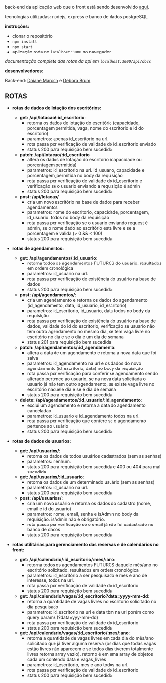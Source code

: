 back-end da aplicação web que o front está sendo desenvolvido [aqui](https://github.com/g-filipe/login-reserva-fc).

tecnologias utilizadas: nodejs, express e banco de dados postgreSQL

**instruções:**
- clonar o repositório
- `npm install`
- `npm start`
- aplicação roda no `localhost:3000` no navegador


*documentação completa das rotas da api em `localhost:3000/api/docs`*

**desenvolvedores**: 

Back-end: [Daiane Marcon](https://github.com/ddaiane) e [Debora Brum](https://github.com/DeboraBrum)

## ROTAS
- **rotas de dados de lotação dos escritórios:**

  - **get: /api/lotacao/:id_escritorio**: 
    - retorna os dados de lotação do escritório (capacidade, porcentagem permitida, vaga, nome do escritorio e id do escritorio)
    - parametros: apenas id_escritorio na url.
    - rota passa por verificação de validade do id_escritorio enviado 
    - status 200 para requisição bem sucedida
  - **patch: /api/lotacao/:id_escritorio**
    - altera os dados de lotação do escritório (capacidade ou porcentagem permitida)
    - parametros: id_escritorio na url. id_usuario, capacidade e porcentagem_permitida no body da requisição
    - rota passa por verificação de validade do id_escritorio e verificação se o usuario enviando a requisição é admin
    - status 200 para requisição bem sucedida
  - **post: /api/lotacao/**
    - cria um novo escritório na base de dados para receber agendamentos
    - parametros: nome do escritorio, capacidade, porcentagem, id_usuario. todos no body da requisição
    - rota passa por verificação se o usuario enviando request é admin, se o nome dado ao escritório está livre e se a porcentagem é valida (> 0 && < 100)
    - status 200 para requisição bem sucedida 
    
- **rotas de agendamentos:**

  - **get: /api/agendamentos/:id_usuario**: 
    - retorna todos os agendamentos FUTUROS do usuário. resultados em ordem cronológica
    - parametros: id_usuario na url.
    - rota passa por verificação de existência do usuário na base de dados
    - status 200 para requisição bem sucedida
  - **post: /api/agendamentos/**: 
    - cria um agendamento e retorna os dados do agendamento (id_agendamento, data, id_usuario, id_escritorio)
    - parametros: id_escritorio, id_usuario, data todos no body da requisição
    - rota passa por verificação de existência do usuário na base de dados, validade do id do escritorio, verificação se usuario não tem outro agendamento no mesmo dia, se tem vaga livre no escritório no dia e se o dia é um dia de semana
    - status 201 para requisição bem sucedida
  - **patch: /api/agendamentos/:id_agendamento**: 
    - altera a data de um agendamento e retorna a nova data que foi salva
    - parametros: id_agendamento na url e os dados do novo agendamento (id_escritorio, data) no body da requisição
    - rota passa por verificação para conferir se agendamento sendo alterado pertence ao usuario, se na nova data solicitada o usuario já não tem outro agendamento, se existe vaga livre no escritório naquele dia e se é dia de semana
    - status 200 para requisição bem sucedida
  - **delete: /api/agendamentos/:id_usuario/:id_agendamento**: 
    - exclui um agendamento e retorna a data do agendamento canceladao
    - parametros: id_usuario e id_agendamento todos na url.
    - rota passa por verificação que confere se o agendamento pertence ao usuário
    - status 200 para requisição bem sucedida
    


- **rotas de dados de usuarios:**

  - **get: /api/usuarios/**: 
    - retorna os dados de todos usuários cadastrados (sem as senhas)
    - parametros: nenhum.
    - status 200 para requisição bem sucedida e 400 ou 404 para mal sucedida
  - **get: /api/usuarios/:id_usuario**: 
    - retorna os dados de um determinado usuário (sem as senhas)
    - parametros: id_usuario na url.
    - status 200 para requisição bem sucedida
  - **post: /api/usuarios/**: 
    - cria um novo usuário e retorna os dados do cadastro (nome, email e id do usuario)
    - parametros: nome, email, senha e isAdmin no body da requisição. isAdmin não é obrigatório.
    - rota passa por verificação se o email já não foi cadastrado no banco de dados
    - status 200 para requisição bem sucedida
    
- **rotas utilitárias para gerenciamento das reservas e de calendários no front:**

  - **get: /api/calendario/:id_escritorio/:mes/:ano**: 
    - retorna todos os agendamentos FUTUROS daquele mês/ano no escritório solicitado. resultados em ordem cronológica
    - parametros: id_escritório a ser pesquisado e mes e ano de interesse, todos na url.
    - rota passa por verificação de validade do id_escritorio
    - status 200 para requisição bem sucedida
  - **get: /api/calendario/vagas/:id_escritorio?data=yyyy-mm-dd**: 
    - retorna a quantidade de vagas livres no escritorio solicitado no dia pesquisado
    - parametros: id_escritorio na url e data tbm na url porém como query params (?data=yyy-mm-dd)
    - rota passa por verificação de validade do id_escritorio
    - status 200 para requisição bem sucedida
  - **get: /api/calendario/vagas/:id_escritorio/:mes/:ano**: 
    - retorna a quantidade de vagas livres em cada dia do mês/ano solicitado que já tiver alguma reserva (os dias que todas vagas estão livres não aparecem e se todos dias tiverem totalmente livres retorna array vazio). retorno é em uma array de objetos cada um contendo data e vagas_livres
    - parametros: id_escritorio, mes e ano todos na url.
    - rota passa por verificação de validade do id_escritorio
    - status 200 para requisição bem sucedida
